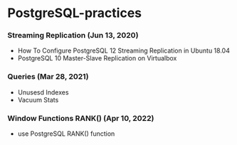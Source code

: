 # PostgreSQL-practices

### Streaming Replication (Jun 13, 2020)

- How To Configure PostgreSQL 12 Streaming Replication in Ubuntu 18.04
- PostgreSQL 10 Master-Slave Replication on Virtualbox

### Queries (Mar 28, 2021)

- Unusesd Indexes
- Vacuum Stats

### Window Functions RANK() (Apr 10, 2022)

- use PostgreSQL RANK() function